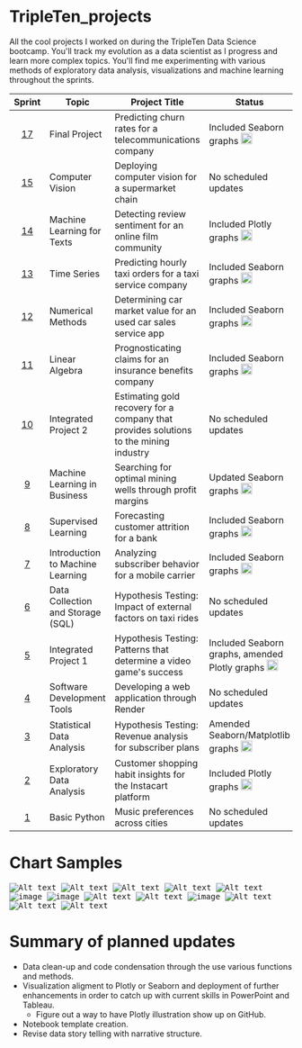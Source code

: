 # TripleTen_projects
All the cool projects I worked on during the TripleTen Data Science bootcamp. You'll track my evolution as a data scientist as I progress and learn more complex topics. You'll find me experimenting with various methods of exploratory data analysis, visualizations and machine learning throughout the sprints.

| Sprint | Topic | Project Title | Status
| :---------------: | --------------- |--------------- |---------------
| [17](<Sprint 17 - Final Project/README.md>) | Final Project | Predicting churn rates for a telecommunications company | Included Seaborn graphs <img src="https://raw.githubusercontent.com/Tarikul-Islam-Anik/Animated-Fluent-Emojis/master/Emojis/Symbols/Check%20Mark.png" alt="Check Mark" width="20" height="20" />
| [15](<Sprint 15 - Computer Vision/README.md>) | Computer Vision | Deploying computer vision for a supermarket chain | No scheduled updates
| [14](<Sprint 14 - ML for Texts/README.md>) | Machine Learning for Texts | Detecting review sentiment for an online film community | Included Plotly graphs <img src="https://raw.githubusercontent.com/Tarikul-Islam-Anik/Animated-Fluent-Emojis/master/Emojis/Symbols/Check%20Mark.png" alt="Check Mark" width="20" height="20" />
| [13](<Sprint 13 - Time Series/README.md>) | Time Series | Predicting hourly taxi orders for a taxi service company | Included Seaborn graphs <img src="https://raw.githubusercontent.com/Tarikul-Islam-Anik/Animated-Fluent-Emojis/master/Emojis/Symbols/Check%20Mark.png" alt="Check Mark" width="20" height="20" />
| [12](<Sprint 12 - Numerical Methods/README.md>) | Numerical Methods | Determining car market value for an used car sales service app | Included Seaborn graphs <img src="https://raw.githubusercontent.com/Tarikul-Islam-Anik/Animated-Fluent-Emojis/master/Emojis/Symbols/Check%20Mark.png" alt="Check Mark" width="20" height="20" />
| [11](<Sprint 11 - Linear Algebra/README.md>) | Linear Algebra | Prognosticating claims for an insurance benefits company | Included Seaborn graphs <img src="https://raw.githubusercontent.com/Tarikul-Islam-Anik/Animated-Fluent-Emojis/master/Emojis/Symbols/Check%20Mark.png" alt="Check Mark" width="20" height="20" />
| [10](<Sprint 10 - Integrated Project 2/README.md>) | Integrated Project 2 | Estimating gold recovery for a company that provides solutions to the mining industry | No scheduled updates
| [9](<Sprint 9 - Machine Learning in Business/README.md>) | Machine Learning in Business | Searching for optimal mining wells through profit margins | Updated Seaborn graphs <img src="https://raw.githubusercontent.com/Tarikul-Islam-Anik/Animated-Fluent-Emojis/master/Emojis/Symbols/Check%20Mark.png" alt="Check Mark" width="20" height="20" />
| [8](<Sprint 8 - Supervised Learning/README.md>) | Supervised Learning | Forecasting customer attrition for a bank | Included Seaborn graphs <img src="https://raw.githubusercontent.com/Tarikul-Islam-Anik/Animated-Fluent-Emojis/master/Emojis/Symbols/Check%20Mark.png" alt="Check Mark" width="20" height="20" />
| [7](<Sprint 7 - Introduction to ML/README.md>) | Introduction to Machine Learning | Analyzing subscriber behavior for a mobile carrier | Included Seaborn graphs <img src="https://raw.githubusercontent.com/Tarikul-Islam-Anik/Animated-Fluent-Emojis/master/Emojis/Symbols/Check%20Mark.png" alt="Check Mark" width="20" height="20" />
| [6](<Sprint 6 - Data Collection and Storage (SQL)/README.md>) | Data Collection and Storage (SQL) | Hypothesis Testing: Impact of external factors on taxi rides | No scheduled updates
| [5](<Sprint 5 - Integrated Project 1/README.md>) | Integrated Project 1 | Hypothesis Testing: Patterns that determine a video game's success | Included Seaborn graphs, amended Plotly graphs <img src="https://raw.githubusercontent.com/Tarikul-Islam-Anik/Animated-Fluent-Emojis/master/Emojis/Symbols/Check%20Mark.png" alt="Check Mark" width="20" height="20" />
| [4](<Sprint 4 - Software Development Tools/README.md>) | Software Development Tools | Developing a web application through Render | No scheduled updates
| [3](<Sprint 3 - Statistical Data Analysis/README.md>) | Statistical Data Analysis | Hypothesis Testing: Revenue analysis for subscriber plans | Amended Seaborn/Matplotlib graphs <img src="https://raw.githubusercontent.com/Tarikul-Islam-Anik/Animated-Fluent-Emojis/master/Emojis/Symbols/Check%20Mark.png" alt="Check Mark" width="20" height="20" />
| [2](<Sprint 2 - Exploratory Data Analysis (EDA)/README.md>) | Exploratory Data Analysis | Customer shopping habit insights for the Instacart platform | Included Plotly graphs <img src="https://raw.githubusercontent.com/Tarikul-Islam-Anik/Animated-Fluent-Emojis/master/Emojis/Symbols/Check%20Mark.png" alt="Check Mark" width="20" height="20" />
| [1](<Sprint 1 - Working with Data in Python/README.md>) | Basic Python | Music preferences across cities | No scheduled updates

# Chart Samples
<kbd> ![Alt text](<Sprint 5 - Integrated Project 1/images/output1.png>) </kbd> 
<kbd> ![Alt text](<Sprint 5 - Integrated Project 1/images/newplot2.png>) </kbd> 
<kbd> ![Alt text](<Sprint 5 - Integrated Project 1/images/newplot1.png>) </kbd> 
<kbd> ![Alt text](<Sprint 12 - Numerical Methods/images/output2.png>) </kbd> 
<kbd> ![Alt text](<Sprint 14 - ML for Texts/images/newplot1.png>) </kbd> 
<kbd> ![image](https://github.com/mattamx/TripleTen_projects/blob/d5c9d5580743b32e3f0432b3d9916680bdd90473/Sprint%2014%20-%20ML%20for%20Texts/newplot.png) </kbd> 
<kbd> ![image](https://github.com/mattamx/TripleTen_projects/assets/107958646/a959cf5c-6000-448d-9d26-ef5d97a29aec) </kbd> 
<kbd> ![Alt text](<Sprint 6 - Data Collection and Storage (SQL)/images/newplot.png>) </kbd>
<kbd> ![Alt text](<Sprint 13 - Time Series/images/newplot5.png>) </kbd> 
<kbd> ![image](https://github.com/mattamx/TripleTen_projects/blob/072529a0a571e1bbca0e75d396b3c86cb2aa51ec/Sprint%2014%20-%20ML%20for%20Texts/newplot3.png) </kbd> 
<kbd> ![Alt text](<Sprint 17 - Final Project/images/output1.png>) </kbd> 
<kbd> ![Alt text](<Sprint 17 - Final Project/images/newplot5.png>) </kbd> 
<kbd> ![Alt text](<Sprint 17 - Final Project/images/newplot6.png>) </kbd> 

# Summary of planned updates
- Data clean-up and code condensation through the use various functions and methods.
- Visualization aligment to Plotly or Seaborn and deployment of further enhancements in order to catch up with current skills in PowerPoint and Tableau.
    - Figure out a way to have Plotly illustration show up on GitHub.
- Notebook template creation.
- Revise data story telling with narrative structure. 